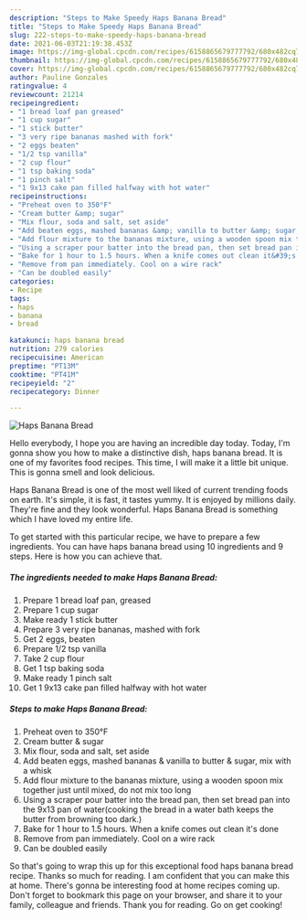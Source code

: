 ```yaml
---
description: "Steps to Make Speedy Haps Banana Bread"
title: "Steps to Make Speedy Haps Banana Bread"
slug: 222-steps-to-make-speedy-haps-banana-bread
date: 2021-06-03T21:19:38.453Z
image: https://img-global.cpcdn.com/recipes/6158865679777792/680x482cq70/haps-banana-bread-recipe-main-photo.jpg
thumbnail: https://img-global.cpcdn.com/recipes/6158865679777792/680x482cq70/haps-banana-bread-recipe-main-photo.jpg
cover: https://img-global.cpcdn.com/recipes/6158865679777792/680x482cq70/haps-banana-bread-recipe-main-photo.jpg
author: Pauline Gonzales
ratingvalue: 4
reviewcount: 21214
recipeingredient:
- "1 bread loaf pan greased"
- "1 cup sugar"
- "1 stick butter"
- "3 very ripe bananas mashed with fork"
- "2 eggs beaten"
- "1/2 tsp vanilla"
- "2 cup flour"
- "1 tsp baking soda"
- "1 pinch salt"
- "1 9x13 cake pan filled halfway with hot water"
recipeinstructions:
- "Preheat oven to 350°F"
- "Cream butter &amp; sugar"
- "Mix flour, soda and salt, set aside"
- "Add beaten eggs, mashed bananas &amp; vanilla to butter &amp; sugar, mix with a whisk"
- "Add flour mixture to the bananas mixture, using a wooden spoon mix together just until mixed, do not mix too long"
- "Using a scraper pour batter into the bread pan, then set bread pan into the 9x13 pan of water(cooking the bread in a water bath keeps the butter from browning too dark.)"
- "Bake for 1 hour to 1.5 hours. When a knife comes out clean it&#39;s done"
- "Remove from pan immediately. Cool on a wire rack"
- "Can be doubled easily"
categories:
- Recipe
tags:
- haps
- banana
- bread

katakunci: haps banana bread 
nutrition: 279 calories
recipecuisine: American
preptime: "PT13M"
cooktime: "PT41M"
recipeyield: "2"
recipecategory: Dinner

---
```



![Haps Banana Bread](https://img-global.cpcdn.com/recipes/6158865679777792/680x482cq70/haps-banana-bread-recipe-main-photo.jpg)

Hello everybody, I hope you are having an incredible day today. Today, I'm gonna show you how to make a distinctive dish, haps banana bread. It is one of my favorites food recipes. This time, I will make it a little bit unique. This is gonna smell and look delicious.



Haps Banana Bread is one of the most well liked of current trending foods on earth. It's simple, it is fast, it tastes yummy. It is enjoyed by millions daily. They're fine and they look wonderful. Haps Banana Bread is something which I have loved my entire life.


To get started with this particular recipe, we have to prepare a few ingredients. You can have haps banana bread using 10 ingredients and 9 steps. Here is how you can achieve that.

<!--inarticleads1-->

##### The ingredients needed to make Haps Banana Bread:

1. Prepare 1 bread loaf pan, greased
1. Prepare 1 cup sugar
1. Make ready 1 stick butter
1. Prepare 3 very ripe bananas, mashed with fork
1. Get 2 eggs, beaten
1. Prepare 1/2 tsp vanilla
1. Take 2 cup flour
1. Get 1 tsp baking soda
1. Make ready 1 pinch salt
1. Get 1 9x13 cake pan filled halfway with hot water




<!--inarticleads2-->

##### Steps to make Haps Banana Bread:

1. Preheat oven to 350°F
1. Cream butter &amp; sugar
1. Mix flour, soda and salt, set aside
1. Add beaten eggs, mashed bananas &amp; vanilla to butter &amp; sugar, mix with a whisk
1. Add flour mixture to the bananas mixture, using a wooden spoon mix together just until mixed, do not mix too long
1. Using a scraper pour batter into the bread pan, then set bread pan into the 9x13 pan of water(cooking the bread in a water bath keeps the butter from browning too dark.)
1. Bake for 1 hour to 1.5 hours. When a knife comes out clean it&#39;s done
1. Remove from pan immediately. Cool on a wire rack
1. Can be doubled easily




So that's going to wrap this up for this exceptional food haps banana bread recipe. Thanks so much for reading. I am confident that you can make this at home. There's gonna be interesting food at home recipes coming up. Don't forget to bookmark this page on your browser, and share it to your family, colleague and friends. Thank you for reading. Go on get cooking!
